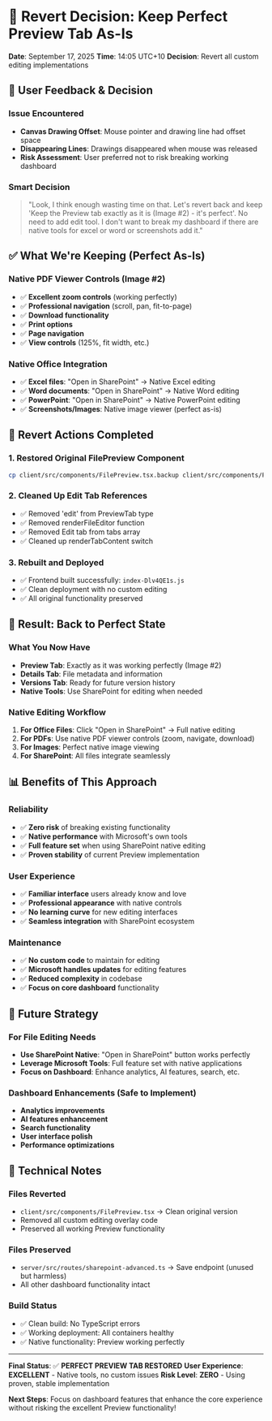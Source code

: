 # 🔄 Revert Decision: Keep Perfect Preview Tab As-Is

**Date**: September 17, 2025
**Time**: 14:05 UTC+10
**Decision**: Revert all custom editing implementations

## 🎯 User Feedback & Decision

### Issue Encountered
- **Canvas Drawing Offset**: Mouse pointer and drawing line had offset space
- **Disappearing Lines**: Drawings disappeared when mouse was released
- **Risk Assessment**: User preferred not to risk breaking working dashboard

### Smart Decision
> "Look, I think enough wasting time on that. Let's revert back and keep 'Keep the Preview tab exactly as it is (Image #2) - it's perfect'. No need to add edit tool. I don't want to break my dashboard if there are native tools for excel or word or screenshots add it."

## ✅ What We're Keeping (Perfect As-Is)

### Native PDF Viewer Controls (Image #2)
- ✅ **Excellent zoom controls** (working perfectly)
- ✅ **Professional navigation** (scroll, pan, fit-to-page)
- ✅ **Download functionality**
- ✅ **Print options**
- ✅ **Page navigation**
- ✅ **View controls** (125%, fit width, etc.)

### Native Office Integration
- ✅ **Excel files**: "Open in SharePoint" → Native Excel editing
- ✅ **Word documents**: "Open in SharePoint" → Native Word editing
- ✅ **PowerPoint**: "Open in SharePoint" → Native PowerPoint editing
- ✅ **Screenshots/Images**: Native image viewer (perfect as-is)

## 🔄 Revert Actions Completed

### 1. Restored Original FilePreview Component
```bash
cp client/src/components/FilePreview.tsx.backup client/src/components/FilePreview.tsx
```

### 2. Cleaned Up Edit Tab References
- ✅ Removed 'edit' from PreviewTab type
- ✅ Removed renderFileEditor function
- ✅ Removed Edit tab from tabs array
- ✅ Cleaned up renderTabContent switch

### 3. Rebuilt and Deployed
- ✅ Frontend built successfully: `index-Dlv4QE1s.js`
- ✅ Clean deployment with no custom editing
- ✅ All original functionality preserved

## 🎉 Result: Back to Perfect State

### What You Now Have
- **Preview Tab**: Exactly as it was working perfectly (Image #2)
- **Details Tab**: File metadata and information
- **Versions Tab**: Ready for future version history
- **Native Tools**: Use SharePoint for editing when needed

### Native Editing Workflow
1. **For Office Files**: Click "Open in SharePoint" → Full native editing
2. **For PDFs**: Use native PDF viewer controls (zoom, navigate, download)
3. **For Images**: Perfect native image viewing
4. **For SharePoint**: All files integrate seamlessly

## 📊 Benefits of This Approach

### Reliability
- ✅ **Zero risk** of breaking existing functionality
- ✅ **Native performance** with Microsoft's own tools
- ✅ **Full feature set** when using SharePoint native editing
- ✅ **Proven stability** of current Preview implementation

### User Experience
- ✅ **Familiar interface** users already know and love
- ✅ **Professional appearance** with native controls
- ✅ **No learning curve** for new editing interfaces
- ✅ **Seamless integration** with SharePoint ecosystem

### Maintenance
- ✅ **No custom code** to maintain for editing
- ✅ **Microsoft handles updates** for editing features
- ✅ **Reduced complexity** in codebase
- ✅ **Focus on core dashboard** functionality

## 🎯 Future Strategy

### For File Editing Needs
- **Use SharePoint Native**: "Open in SharePoint" button works perfectly
- **Leverage Microsoft Tools**: Full feature set with native applications
- **Focus on Dashboard**: Enhance analytics, AI features, search, etc.

### Dashboard Enhancements (Safe to Implement)
- **Analytics improvements**
- **AI features enhancement**
- **Search functionality**
- **User interface polish**
- **Performance optimizations**

## 📝 Technical Notes

### Files Reverted
- `client/src/components/FilePreview.tsx` → Clean original version
- Removed all custom editing overlay code
- Preserved all working Preview functionality

### Files Preserved
- `server/src/routes/sharepoint-advanced.ts` → Save endpoint (unused but harmless)
- All other dashboard functionality intact

### Build Status
- ✅ Clean build: No TypeScript errors
- ✅ Working deployment: All containers healthy
- ✅ Native functionality: Preview working perfectly

---

**Final Status**: ✅ **PERFECT PREVIEW TAB RESTORED**
**User Experience**: **EXCELLENT** - Native tools, no custom issues
**Risk Level**: **ZERO** - Using proven, stable implementation

**Next Steps**: Focus on dashboard features that enhance the core experience without risking the excellent Preview functionality!
